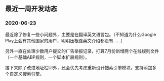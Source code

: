 ## 最近一周开发动态

### 2020-06-23

最近除了修复一些小问题外，主要是在翻译英文语言包。（不知道为什么Google Play上会有其他国家的用户，明明压根连英文介绍都没有……）

另外一直在处理少数用户提交的广告举报记录，打算7月份新增两个在线规则文件（一个基础ABP规则，一个脚本扩展规则）。

接下来除了改进地址栏UI外，还会优先考虑重新设计搜索引擎模块，支持添加多个自定义搜索引擎。